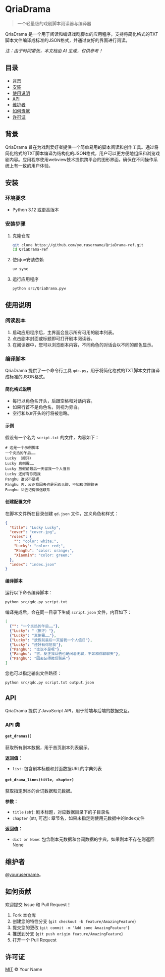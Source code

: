 # QriaDrama

> 一个轻量级的戏剧脚本阅读器与编译器

QriaDrama 是一个用于阅读和编译戏剧脚本的应用程序，支持将简化格式的TXT脚本文件编译成标准的JSON格式，并通过友好的界面进行阅读。

*注：由于时间紧张，本文档由 AI 生成，仅供参考！*

## 目录

- [背景](#背景)
- [安装](#安装)
- [使用说明](#使用说明)
- [API](#api)
- [维护者](#维护者)
- [如何贡献](#如何贡献)
- [许可证](#许可证)

## 背景

QriaDrama 旨在为戏剧爱好者提供一个简单易用的脚本阅读和创作工具。通过将简化格式的TXT脚本编译为结构化的JSON格式，用户可以更方便地组织和浏览戏剧内容。应用程序使用webview技术提供跨平台的图形界面，确保在不同操作系统上有一致的用户体验。

## 安装

### 环境要求

- Python 3.12 或更高版本

### 安装步骤

1. 克隆仓库
   ```bash
   git clone https://github.com/yourusername/QriaDrama-ref.git
   cd QriaDrama-ref
   ```

2. 使用uv安装依赖
   ```bash
   uv sync
   ```

3. 运行应用程序
   ```bash
   python src/QriaDrama.pyw
   ```

## 使用说明

### 阅读剧本

1. 启动应用程序后，主界面会显示所有可用的剧本列表。
2. 点击剧本封面或标题即可打开剧本阅读器。
3. 在阅读器中，您可以浏览剧本内容，不同角色的对话会以不同的颜色显示。

### 编译脚本

QriaDrama 提供了一个命令行工具 `qdc.py`，用于将简化格式的TXT脚本文件编译成标准的JSON格式。

#### 简化格式说明

- 每行以角色名开头，后跟空格和对话内容。
- 如果行首不是角色名，则视为旁白。
- 空行和以#开头的行将被忽略。

#### 示例

假设有一个名为 `script.txt` 的文件，内容如下：

```
# 这是一个示例脚本
一个炎热的午后……
Lucky （擦汗）
Lucky 真倒霉……
Lucky 放假前最后一天留我一个人值日
Lucky 还好有你陪我
Panghu 谁说不是呢
Panghu 害，反正我回去也是闲着无聊，不如和你聊聊天
Panghu 回去记得微信联系
```

#### 创建配置文件

在脚本文件所在目录创建 `qd.json` 文件，定义角色和样式：

```json
{
  "title": "Lucky Lucky",
  "cover": "cover.jpg",
  "roles": {
    "": "color: white;",
    "Lucky": "color: red;",
    "Panghu": "color: orange;",
    "Xiaomin": "color: green;"
  },
  "index": "index.json"
}
```

#### 编译脚本

运行以下命令编译脚本：

```bash
python src/qdc.py script.txt
```

编译完成后，会在同一目录下生成 `script.json` 文件，内容如下：

```json
[
  {"": "一个炎热的午后……"},
  {"Lucky": "（擦汗）"},
  {"Lucky": "真倒霉……"},
  {"Lucky": "放假前最后一天留我一个人值日"},
  {"Lucky": "还好有你陪我"},
  {"Panghu": "谁说不是呢"},
  {"Panghu": "害，反正我回去也是闲着无聊，不如和你聊聊天"},
  {"Panghu": "回去记得微信联系"}
]
```

您也可以指定输出文件路径：

```bash
python src/qdc.py script.txt output.json
```

## API

QriaDrama 提供了JavaScript API，用于前端与后端的数据交互。

### API 类

#### `get_dramas()`

获取所有剧本数据，用于首页剧本列表展示。

**返回值：**
- `list`: 包含剧本标题和封面数据URL的字典列表

#### `get_drama_lines(title, chapter)`

获取指定剧本的台词数据和元数据。

**参数：**
- `title` (str): 剧本标题，对应数据目录下的子目录名
- `chapter` (str, 可选): 章节名，如果未指定则使用元数据中的index文件

**返回值：**
- `dict or None`: 包含剧本元数据和台词数据的字典，如果剧本不存在则返回None

## 维护者

[@yourusername](https://github.com/yourusername)。

## 如何贡献

欢迎提交 Issue 和 Pull Request！

1. Fork 本仓库
2. 创建您的特性分支 (`git checkout -b feature/AmazingFeature`)
3. 提交您的更改 (`git commit -m 'Add some AmazingFeature'`)
4. 推送到分支 (`git push origin feature/AmazingFeature`)
5. 打开一个 Pull Request

## 许可证

[MIT](LICENSE) © Your Name

